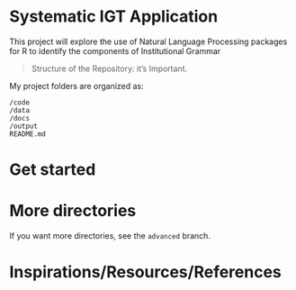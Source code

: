 # Systematic IGT Application
This project will explore the use of Natural Language Processing packages for R to identify the components of Institutional Grammar

> Structure of the Repository: it’s Important.

My project folders are organized as:

	/code
	/data
	/docs
	/output
	README.md
	
# Get started


# More directories

If you want more directories, see the `advanced` branch.

# Inspirations/Resources/References


